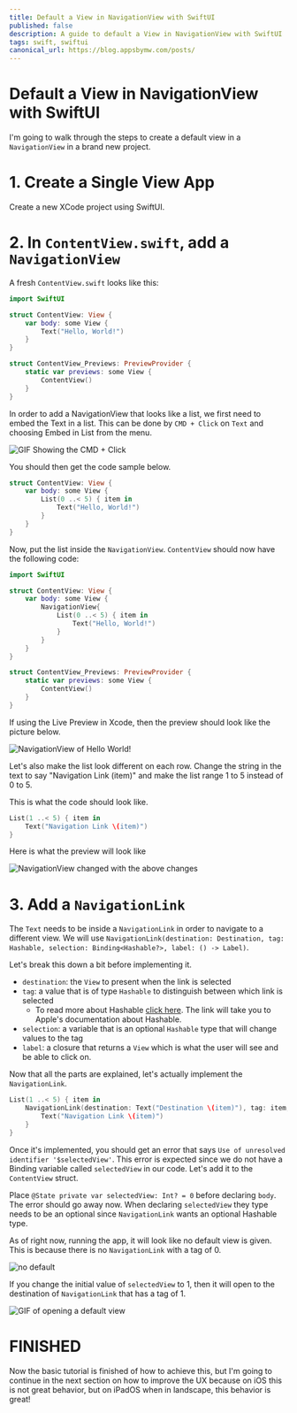 ```yaml
---
title: Default a View in NavigationView with SwiftUI
published: false
description: A guide to default a View in NavigationView with SwiftUI
tags: swift, swiftui
canonical_url: https://blog.appsbymw.com/posts/
---
```


# Default a View in NavigationView with SwiftUI

I'm going to walk through the steps to create a default view in a `NavigationView` in a brand new project.

# 1. Create a Single View App

Create a new XCode project using SwiftUI.

# 2. In `ContentView.swift`, add a `NavigationView`

A fresh `ContentView.swift` looks like this:

```swift
import SwiftUI

struct ContentView: View {
    var body: some View {
        Text("Hello, World!")
    }
}

struct ContentView_Previews: PreviewProvider {
    static var previews: some View {
        ContentView()
    }
}
```

In order to add a NavigationView that looks like a list, we first need to embed the Text in a list. This can be done by `CMD + Click` on `Text` and choosing Embed in List from the menu. 

![GIF Showing the `CMD + Click`](https://github.com/maeganjwilson/swiftui-examples/blob/master/NavigationExample/post-resources/embed-list.gif?raw=true)

You should then get the code sample below.

```swift
struct ContentView: View {
    var body: some View {
        List(0 ..< 5) { item in
            Text("Hello, World!")
        }
    }
}
```

Now, put the list inside the `NavigationView`. `ContentView` should now have the following code:

```swift
import SwiftUI

struct ContentView: View {
    var body: some View {
        NavigationView{
            List(0 ..< 5) { item in
                Text("Hello, World!")
            }
        }
    }
}

struct ContentView_Previews: PreviewProvider {
    static var previews: some View {
        ContentView()
    }
}
```

If using the Live Preview in Xcode, then the preview should look like the picture below.

![NavigationView of Hello World!](https://github.com/maeganjwilson/swiftui-examples/blob/master/NavigationExample/post-resources/NavigationView-1.png?raw=true)

Let's also make the list look different on each row. Change the string in the text to say "Navigation Link \(item)" and make the list range 1 to 5 instead of 0 to 5.

This is what the code should look like.

```swift
List(1 ..< 5) { item in
    Text("Navigation Link \(item)")
}
```

Here is what the preview will look like

![NavigationView changed with the above changes](https://github.com/maeganjwilson/swiftui-examples/blob/master/NavigationExample/post-resources/NavigationView-2.png?raw=true)

# 3. Add a `NavigationLink`

The `Text` needs to be inside a `NavigationLink` in order to navigate to a different view. We will use `NavigationLink(destination: Destination, tag: Hashable, selection: Binding<Hashable?>, label: () -> Label)`.

Let's break this down a bit before implementing it.

- `destination`: the `View` to present when the link is selected
- `tag`: a value that is of type `Hashable` to distinguish between which link is selected
    - To read more about Hashable [click here](https://developer.apple.com/documentation/swift/hashable). The link will take you to Apple's documentation about Hashable.
- `selection`: a variable that is an optional `Hashable` type that will change values to the tag
- `label`: a closure that returns a `View` which is what the user will see and be able to click on.

Now that all the parts are explained, let's actually implement the `NavigationLink`.

```swift
List(1 ..< 5) { item in
    NavigationLink(destination: Text("Destination \(item)"), tag: item, selection: self.$selectedView) {
        Text("Navigation Link \(item)")
    }
}
```

Once it's implemented, you should get an error that says `Use of unresolved identifier '$selectedView'`. This error is expected since we do not have a Binding variable called `selectedView` in our code. Let's add it to the `ContentView` struct.

Place `@State private var selectedView: Int? = 0` before declaring `body`. The error should go away now. When declaring `selectedView` they type needs to be an optional since `NavigationLink` wants an optional Hashable type.

As of right now, running the app, it will look like no default view is given. This is because there is no `NavigationLink` with a tag of 0.

![no default](https://github.com/maeganjwilson/swiftui-examples/blob/master/NavigationExample/post-resources/Simulator-1.png?raw=true)

If you change the initial value of `selectedView` to 1, then it will open to the destination of `NavigationLink` that has a tag of 1.

![GIF of opening a default view](https://github.com/maeganjwilson/swiftui-examples/blob/master/NavigationExample/post-resources/Simulator-2.png?raw=true)

# FINISHED

Now the basic tutorial is finished of how to achieve this, but I'm going to continue in the next section on how to improve the UX because on iOS this is not great behavior, but on iPadOS when in landscape, this behavior is great!